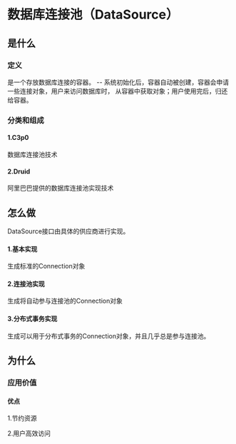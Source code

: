 # 数据库连接池（DataSource）

## 是什么

###  定义

是一个存放数据库连接的容器。  -- 系统初始化后，容器自动被创建，容器会申请一些连接对象，用户来访问数据库时，                     																从容器中获取对象；用户使用完后，归还给容器。

### 分类和组成

#### 1.C3p0

数据库连接池技术

#### 2.Druid

阿里巴巴提供的数据库连接池实现技术





## 怎么做

DataSource接口由具体的供应商进行实现。

#### 1.基本实现

生成标准的Connection对象

#### 2.连接池实现

生成将自动参与连接池的Connection对象

#### 3.分布式事务实现

生成可以用于分布式事务的Connection对象，并且几乎总是参与连接池。



## 为什么

### 应用价值

#### 优点

1.节约资源

2.用户高效访问